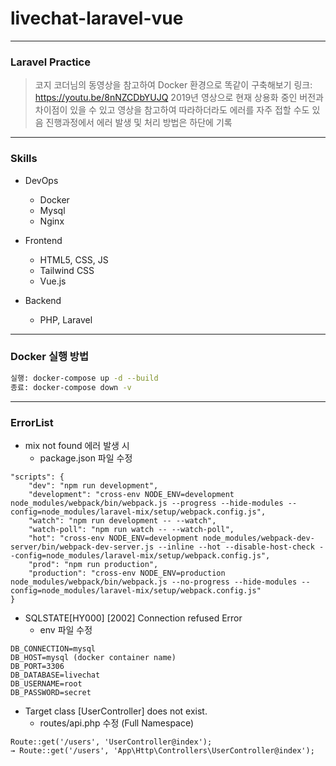 # livechat-laravel-vue

---

### Laravel Practice

> 코지 코더님의 동영상을 참고하여 Docker 환경으로 똑같이 구축해보기 링크: https://youtu.be/8nNZCDbYUJQ
> 2019년 영상으로 현재 상용화 중인 버전과 차이점이 있을 수 있고 영상을 참고하여 따라하더라도 에러를 자주 접할 수도 있음
> 진행과정에서 에러 발생 및 처리 방법은 하단에 기록

---

### Skills

-   DevOps

    -   Docker
    -   Mysql
    -   Nginx

-   Frontend

    -   HTML5, CSS, JS
    -   Tailwind CSS
    -   Vue.js

-   Backend

    -   PHP, Laravel

---

### Docker 실행 방법

```bash
실행: docker-compose up -d --build
종료: docker-compose down -v
```

---

### ErrorList

-   mix not found 에러 발생 시
    -   package.json 파일 수정

```
"scripts": {
    "dev": "npm run development",
    "development": "cross-env NODE_ENV=development node_modules/webpack/bin/webpack.js --progress --hide-modules --config=node_modules/laravel-mix/setup/webpack.config.js",
    "watch": "npm run development -- --watch",
    "watch-poll": "npm run watch -- --watch-poll",
    "hot": "cross-env NODE_ENV=development node_modules/webpack-dev-server/bin/webpack-dev-server.js --inline --hot --disable-host-check --config=node_modules/laravel-mix/setup/webpack.config.js",
    "prod": "npm run production",
    "production": "cross-env NODE_ENV=production node_modules/webpack/bin/webpack.js --no-progress --hide-modules --config=node_modules/laravel-mix/setup/webpack.config.js"
}
```

-   SQLSTATE[HY000] [2002] Connection refused Error
    -   env 파일 수정

```
DB_CONNECTION=mysql
DB_HOST=mysql (docker container name)
DB_PORT=3306
DB_DATABASE=livechat
DB_USERNAME=root
DB_PASSWORD=secret
```

-   Target class [UserController] does not exist.
    -   routes/api.php 수정 (Full Namespace)

```
Route::get('/users', 'UserController@index');
→ Route::get('/users', 'App\Http\Controllers\UserController@index');
```

